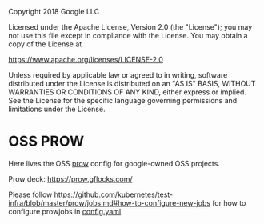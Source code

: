 Copyright 2018 Google LLC

Licensed under the Apache License, Version 2.0 (the "License");
you may not use this file except in compliance with the License.
You may obtain a copy of the License at

  https://www.apache.org/licenses/LICENSE-2.0

Unless required by applicable law or agreed to in writing, software
distributed under the License is distributed on an "AS IS" BASIS,
WITHOUT WARRANTIES OR CONDITIONS OF ANY KIND, either express or implied.
See the License for the specific language governing permissions and
limitations under the License.

# OSS PROW

Here lives the OSS [prow](https://github.com/kubernetes/test-infra/tree/master/prow) config for google-owned OSS projects.

Prow deck: https://prow.gflocks.com/

Please follow https://github.com/kubernetes/test-infra/blob/master/prow/jobs.md#how-to-configure-new-jobs for how to configure prowjobs in [config.yaml](./prow/config.yaml).
